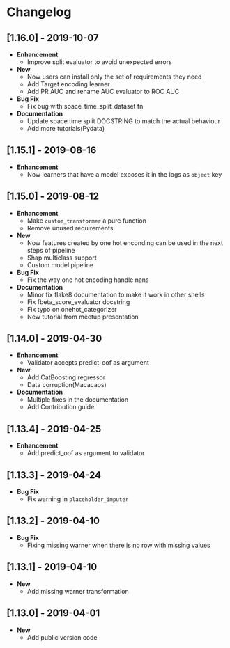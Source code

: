 # Changelog

## [1.16.0] - 2019-10-07
- **Enhancement**
    - Improve split evaluator to avoid unexpected errors
- **New**
    - Now users can install only the set of requirements they need
    - Add Target encoding learner
    - Add PR AUC and rename AUC evaluator to ROC AUC
- **Bug Fix**
    - Fix bug with space_time_split_dataset fn
- **Documentation**
    - Update space time split DOCSTRING to match the actual behaviour
    - Add more tutorials(Pydata)


## [1.15.1] - 2019-08-16
- **Enhancement**
    - Now learners that have a model exposes it in the logs as `object` key

## [1.15.0] - 2019-08-12
- **Enhancement**
    - Make `custom_transformer` a pure function
    - Remove unused requirements
- **New**
    - Now features created by one hot enconding can be used in the next steps of pipeline
    - Shap multiclass support
    - Custom model pipeline
- **Bug Fix**
    - Fix the way one hot encoding handle nans
- **Documentation**
    - Minor fix flake8 documentation to make it work in other shells
    - Fix fbeta_score_evaluator docstring
    - Fix typo on onehot_categorizer
    - New tutorial from meetup presentation

## [1.14.0] - 2019-04-30
- **Enhancement**
    - Validator accepts predict_oof as argument
- **New**
    - Add CatBoosting regressor
    - Data corruption(Macacaos)
- **Documentation**
    - Multiple fixes in the documentation
    - Add Contribution guide

## [1.13.4] - 2019-04-25
- **Enhancement**
    - Add predict_oof as argument to validator

## [1.13.3] - 2019-04-24
- **Bug Fix**
    - Fix warning in `placeholder_imputer`

## [1.13.2] - 2019-04-10
- **Bug Fix**
    - Fixing missing warner when there is no row with missing values

## [1.13.1] - 2019-04-10
- **New**
    - Add missing warner transformation

## [1.13.0] - 2019-04-01
- **New**
    - Add public version code
